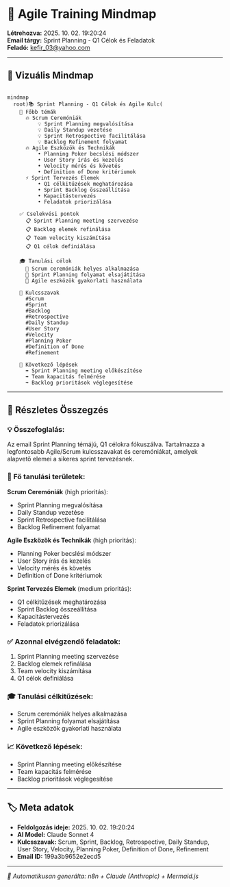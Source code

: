 
# 📧 Agile Training Mindmap
**Létrehozva:** 2025. 10. 02. 19:20:24  
**Email tárgy:** Sprint Planning - Q1 Célok és Feladatok  
**Feladó:** kefir_03@yahoo.com  

---

## 🧠 Vizuális Mindmap

```mermaid

mindmap
  root)📚 Sprint Planning - Q1 Célok és Agile Kulc(
    🎯 Főbb témák
      🔥 Scrum Ceremóniák
          💡 Sprint Planning megvalósítása
          💡 Daily Standup vezetése
          💡 Sprint Retrospective facilitálása
          💡 Backlog Refinement folyamat
      🔥 Agile Eszközök és Technikák
          • Planning Poker becslési módszer
          • User Story írás és kezelés
          • Velocity mérés és követés
          • Definition of Done kritériumok
      ⚡ Sprint Tervezés Elemek
          • Q1 célkitűzések meghatározása
          • Sprint Backlog összeállítása
          • Kapacitástervezés
          • Feladatok priorizálása
    
    ✅ Cselekvési pontok
      📋 Sprint Planning meeting szervezése
      📋 Backlog elemek refinálása
      📋 Team velocity kiszámítása
      📋 Q1 célok definiálása
    
    🎓 Tanulási célok
      🎯 Scrum ceremóniák helyes alkalmazása
      🎯 Sprint Planning folyamat elsajátítása
      🎯 Agile eszközök gyakorlati használata
    
    🔑 Kulcsszavak  
      #Scrum
      #Sprint
      #Backlog
      #Retrospective
      #Daily Standup
      #User Story
      #Velocity
      #Planning Poker
      #Definition of Done
      #Refinement
    
    📅 Következő lépések
      ➡️ Sprint Planning meeting előkészítése
      ➡️ Team kapacitás felmérése
      ➡️ Backlog prioritások véglegesítése

```

---

## 📝 Részletes Összegzés

### 💡 Összefoglalás:
Az email Sprint Planning témájú, Q1 célokra fókuszálva. Tartalmazza a legfontosabb Agile/Scrum kulcsszavakat és ceremóniákat, amelyek alapvető elemei a sikeres sprint tervezésnek.

### 🎯 Fő tanulási területek:
**Scrum Ceremóniák** (high prioritás):
- Sprint Planning megvalósítása
- Daily Standup vezetése
- Sprint Retrospective facilitálása
- Backlog Refinement folyamat

**Agile Eszközök és Technikák** (high prioritás):
- Planning Poker becslési módszer
- User Story írás és kezelés
- Velocity mérés és követés
- Definition of Done kritériumok

**Sprint Tervezés Elemek** (medium prioritás):
- Q1 célkitűzések meghatározása
- Sprint Backlog összeállítása
- Kapacitástervezés
- Feladatok priorizálása

### ✅ Azonnal elvégzendő feladatok:
1. Sprint Planning meeting szervezése
2. Backlog elemek refinálása
3. Team velocity kiszámítása
4. Q1 célok definiálása

### 🎓 Tanulási célkitűzések:
- Scrum ceremóniák helyes alkalmazása
- Sprint Planning folyamat elsajátítása
- Agile eszközök gyakorlati használata

### 📈 Következő lépések:
- Sprint Planning meeting előkészítése
- Team kapacitás felmérése
- Backlog prioritások véglegesítése

---

## 🏷️ Meta adatok
- **Feldolgozás ideje:** 2025. 10. 02. 19:20:24
- **AI Model:** Claude Sonnet 4
- **Kulcsszavak:** Scrum, Sprint, Backlog, Retrospective, Daily Standup, User Story, Velocity, Planning Poker, Definition of Done, Refinement
- **Email ID:** 199a3b9652e2ecd5

---
*🤖 Automatikusan generálta: n8n + Claude (Anthropic) + Mermaid.js*
